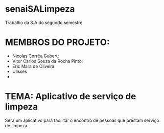 # senaiSALimpeza
Trabalho da S.A do segundo semestre

# MEMBROS DO PROJETO:
- Nicolas Corrêa Gubert;
- Vitor Carlos Souza da Rocha Pinto;
- Eric Mara de Oliveira
- Ulisses
- 
# TEMA: Aplicativo de serviço de limpeza
Sera um aplicativo para facilitar o encontro de pessoas que prestam serviço de limpeza.
